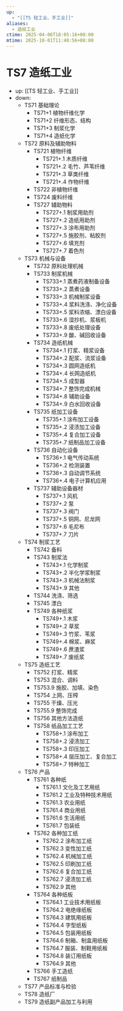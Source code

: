 ```yaml
---
up:
  - "[[TS 轻工业、手工业]]"
aliases:
  - 造纸工业
ctime: 2025-04-06T18:05:16+08:00
mtime: 2025-10-01T11:40:56+08:00
---
```


# TS7 造纸工业

- up: [[TS 轻工业、手工业]]
- down:	
	- TS71 基础理论
		- TS71+1 植物纤维化学
		- TS71+2 纤维形态、结构
		- TS71+3 制浆化学
		- TS71+4 造纸化学
	- TS72 原料及辅助物料
		- TS721 植物纤维
			- TS721+.1 木质纤维
			- TS721+.2 毛竹、芦苇纤维
			- TS721+.3 草类纤维
			- TS721+.4 作物纤维
		- TS722 非植物纤维
		- TS724 废料纤维
		- TS727 辅助物料
			- TS727+.1 制浆用助剂
			- TS727+.2 造纸用助剂
			- TS727+.3 涂布用助剂
			- TS727+.5 施胶剂、粘胶剂
			- TS727+.6 填充剂
			- TS727+.7 着色剂
	- TS73 机械与设备
		- TS732 原料处理机械
		- TS733 制浆机械
			- TS733+.1 蒸煮药液制备设备
			- TS733+.2 蒸煮设备
			- TS733+.3 机械制浆设备
			- TS733+.4 浆料洗涤、净化设备
			- TS733+.5 浆料浓缩、漂白设备
			- TS733+.6 湿抄机、浆板机
			- TS733+.8 废纸处理设备
			- TS733+.9 酸、碱回收设备
		- TS734 造纸机械
			- TS734+.1 打浆、精浆设备
			- TS734+.2 配浆、流浆设备
			- TS734+.3 圆网造纸机
			- TS734+.4 长网造纸机
			- TS734+.5 成型器
			- TS734+.7 整饰完成机械
			- TS734+.8 辅助设备
			- TS734+.9 白水回收设备
		- TS735 纸加工设备
			- TS735+.1 涂布加工设备
			- TS735+.2 浸渍加工设备
			- TS735+.4 复合加工设备
			- TS735+.7 纸制品加工设备
		- TS736 自动化设备
			- TS736+.1 电气传动系统
			- TS736+.2 检测装置
			- TS736+.3 自动调节系统
			- TS736+.4 电子计算机应用
		- TS737 辅助设备器材
			- TS737+.1 风机
			- TS737+.2 泵
			- TS737+.3 阀门
			- TS737+.5 铜网、尼龙网
			- TS737+.6 毛尼布
			- TS737+.7 刀片
	- TS74 制浆工艺
		- TS742 备料
		- TS743 制浆法
			- TS743+.1 化学制浆
			- TS743+.2 半化学浆制浆
			- TS743+.3 机械法制浆
			- TS743+.9 其他
		- TS744 洗涤、筛选
		- TS745 漂白
		- TS749 各种纸浆
			- TS749+.1 木浆
			- TS749+.2 草浆
			- TS749+.3 竹浆、苇浆
			- TS749+.4 棉浆、麻浆
			- TS749+.6 蔗渣浆
			- TS749+.7 废纸浆
	- TS75 造纸工艺
		- TS752 打浆、精浆
		- TS753 混合、调料
		- TS753.9 施胶、加填、染色
		- TS754 上网、压榨
		- TS755 干燥、压光
		- TS755.9 整饰完成
		- TS756 其他方法造纸
		- TS758 纸品加工工艺
			- TS758+.1 涂布加工
			- TS758+.2 浸渍加工
			- TS758+.3 印压加工
			- TS758+.4 层压加工、复合加工
			- TS758+.7 特种加工
	- TS76 产品
		- TS761 各种纸
			- TS761.1 文化及工艺用纸
			- TS761.2 工业及特种技术用纸
			- TS761.3 农业用纸
			- TS761.4 商业用纸
			- TS761.6 生活用纸
			- TS761.7 包装纸
		- TS762 各种加工纸
			- TS762.2 涂布加工纸
			- TS762.3 变性加工纸
			- TS762.4 机械加工纸
			- TS762.5 印刷加工纸
			- TS762.6 复合加工纸
			- TS762.7 浸渍加工纸
			- TS762.9 其他
		- TS764 各种纸板
			- TS764.1 工业技术用纸板
			- TS764.2 电绝缘纸板
			- TS764.3 建筑用纸板
			- TS764.4 字型纸板
			- TS764.5 包装用纸板
			- TS764.6 制箱、制盒用纸板
			- TS764.7 服装、制鞋用纸板
			- TS764.8 装订用纸板
			- TS764.9 其他
		- TS766 手工造纸
		- TS767 纸制品
	- TS77 产品标准与检验
	- TS78 造纸厂
	- TS79 造纸副产品加工与利用
		
